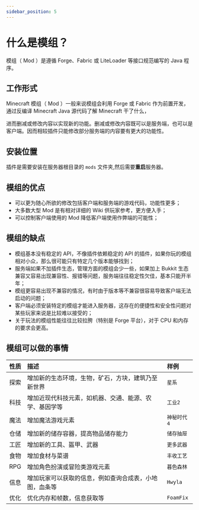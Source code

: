 ```yaml
---
sidebar_position: 5
---
```


# 什么是模组？

模组（ Mod ）是遵循 Forge、Fabric 或 LiteLoader 等接口规范编写的 Java 程序。

## 工作形式

Minecraft 模组（ Mod ）一般来说模组会利用 Forge 或 Fabric 作为前置开发，通过反编译 Minecraft Java 源代码了解 Minecraft 干了什么，

进而删减或修改内容以实现新的功能。删减或修改内容既可以是服务端，也可以是客户端。因而相较插件只能修改部分服务端的内容要有更大的功能性。

## 安装位置

插件是需要安装在服务器根目录的 `mods` 文件夹,然后需要**重启**服务器。

## 模组的优点

* 可以更为随心所欲的修改包括客户端和服务端的游戏代码，功能性更多；
* 大多数大型 Mod 是有相对详细的 Wiki 供玩家参考，更方便入手；
* 可以控制客户端使用的 Mod 降低客户端使用作弊端的可能性；

## 模组的缺点

* 模组基本没有稳定的 API，不像插件依赖稳定的 API 的插件，如果你玩的模组相对小众，那么很可能只有特定几个版本能够找到；
* 服务端如果不加插件生态，管理方面的模组会少一些，如果加上 Bukkit 生态兼容又容易出现兼容性、报错等问题，服务端往往稳定性欠佳，基本只能开半年；
* 模组更容易出现不兼容的情况，有时由于版本等不兼容很容易导致客户端无法启动的问题；
* 客户端必须安装特定的模组才能进入服务器，这存在的便捷性和安全性问题对某些玩家来说是比较难以接受的；
* 关于玩法的模组性能往往比较拉胯（特别是 Forge 平台），对于 CPU 和内存的要求会更高。

## 模组可以做的事情

|性质|描述|样例|
|:---:|:---|:---|
|探索|增加新的生态环境，生物，矿石，方块，建筑乃至新世界|`星系`|
|科技|增加近现代科技元素，如机器、交通、能源、农学、基因学等|`工业2`|
|魔法|增加魔法游戏元素|`神秘时代4`|
|仓储|增加新的储存容器，提高物品储存能力|`储存抽屉`|
|工匠|增加新的工具、盔甲、武器|`更多武器`|
|食物|增加食材与菜谱|``丰收工艺``|
|RPG|增加角色扮演或冒险类游戏元素|`暮色森林`|
|信息|增加玩家可以获取的信息，例如查询合成表，小地图，血条等|`Hwyla`|
|优化|优化内存和帧数，信息获取等|`FoamFix`|